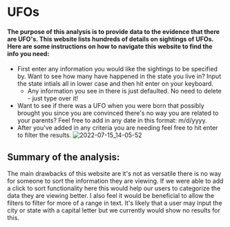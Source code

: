 # UFOs
#### The purpose of this analysis is to provide data to the evidence that there are UFO's. This website lists hundreds of details on sightings of UFOs. Here are some instructions on how to navigate this website to find the info you need:

  - First enter any information you would like the sightings to be specified by. Want to see how many have happened in the state you live in? Input the state intials
    all in lower case and then hit enter on your keyboard. 
    - Any information you see in there is just defaulted. No need to delete - just type over it!
  - Want to see if there was a UFO when you were born that possibly brought you since you are convinced there's no way you are related to your parents? Feel free to add in any date in this format: m/d/yyyy.
  - After you've added in any criteria you are needing feel free to hit enter to filter the results. 
![2022-07-15_14-05-52](https://user-images.githubusercontent.com/103911529/179302992-b910804f-6c99-4b9c-a440-8d1db65e7095.png)




## Summary of the analysis: 
The main drawbacks of this website are it's not as versatile there is no way for someone to sort the information they are viewing. If we were able to add a click to sort functionality here this would help our users to categorize the data they are viewing better. I also feel it would be beneficial to allow the filters to filter for more of a range in text. It's likely that a user may input the city or state with a capital letter but we currently would show no results for this.

